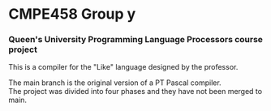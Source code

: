 # CMPE458 Group y
### Queen's University Programming Language Processors course project
This is a compiler for the "Like" language designed by the professor.  

The main branch is the original version of a PT Pascal compiler.  
The project was divided into four phases and they have not been merged to main.  

